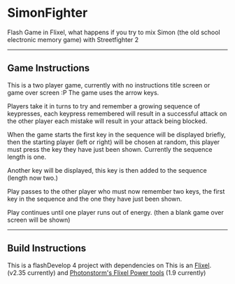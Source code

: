 SimonFighter
============

Flash Game in Flixel, what happens if you try to mix Simon (the old school electronic memory game) with Streetfighter 2

-----------------
Game Instructions
-----------------

This is a two player game, currently with no instructions title screen or game over screen :P The game uses the arrow keys. 

Players take it in turns to try and remember a growing sequence of keypresses, each keypress remembered will result in a successful attack on the other player each mistake will result in your attack being blocked.

When the game starts the first key in the sequence will be displayed briefly, then the starting player (left or right) will be chosen at random, this player must press the key they have just been shown. Currently the sequence length is one.

Another key will be displayed, this key is then added to the sequence (length now two.)

Play passes to the other player who must now remember two keys, the first key in the sequence and the one they have just been shown.

Play continues until one player runs out of energy. (then a blank game over screen will be shown) 

------------------
Build Instructions
------------------
This is a flashDevelop 4 project with dependencies on This is an [Flixel](http://flixel.org/). (v2.35 currently) and [Photonstorm's Flixel Power tools](https://github.com/photonstorm/Flixel-Power-Tools) (1.9 currently)
